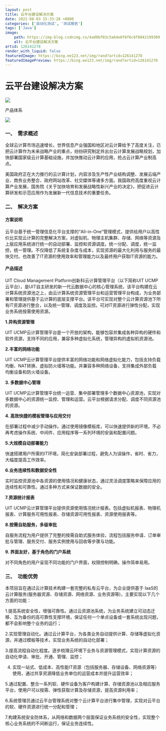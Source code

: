 ```yaml
---
layout: post
title: 云平台建设解决方案
date: 2022-08-03 15:33:28 +0800
categories: ['自动化测试', '测试报告']
tags: ['Java']
image:
    path: https://img-blog.csdnimg.cn/4ad0bf03c5a64e0f8f6c8f8042199309.png?x-oss-process=image/resize,m_fixed,h_150
    alt: 云平台建设解决方案
artid: 126141278
render_with_liquid: false
featuredImage: https://bing.ee123.net/img/rand?artid=126141278
featuredImagePreview: https://bing.ee123.net/img/rand?artid=126141278
---
```


# 云平台建设解决方案

![](https://i-blog.csdnimg.cn/blog_migrate/461b0b517ccd2818bb77b2b5ae642ef3.png)

产品体系

![](https://i-blog.csdnimg.cn/blog_migrate/3c078bdb4fc33490039bb7bd1b057d45.png)

### 一、  需求概述

全球云计算市场迅速增长，世界信息产业强国和地区对云计算给予了高度关注，已把云计算作为未来战略产业的重点，纷纷研究制定并出台云计算发展战略规划，加快部署国家级云计算基础设施，并加快推动云计算的应用，抢占云计算产业制高点。

美国政府正在大力推行的云计算计划，内容涉及生产性产业结构调整、发展云端产业、商务业务整合、政府网站改革、社交媒体等诸多方面。我国政府高度重视云计算产业发展，国务院《关于加快培育和发展战略性新兴产业的决定》，把促进云计算研发和示范应用作为发展新一代信息技术的重要任务。

### 二、  解决方案

#### 方案说明

云平台基于统一管理信息化平台支撑的“All-in-One”管理模式，提供给用户以高性价比实现云计算的完整解决方案，对虚拟机、物理主机集群、存储、网络等资源及上层应用系统进行统一的自动部署、监控和资源调度。统一分配、调度，统一监控，统一管理。不仅降低了系统复杂度与成本，实现资源的最大化利用与服务的最快交付。也改善了IT资源的使用效率和管理能力以及最终用户获取IT资源的能力。

#### 产品描述

UIT Cloud Management Platform创新科云计算管理平台（以下简称UIT UCMP云平台），是UIT自主研发的新一代云数据中心的核心管理系统，该平台构建在云计算系统资源池之上，由云计算系统资源管理平台和运营管理平台构成，为业务部署和管理提供基于云计算的底层支撑平台。该平台可实现对整个云计算资源池下所有IT资源进行整合，以及统一管理、调度及监控。可对IT资源进行弹性分配，实现业务系统按需使用资源。

**1.异构资源管理**
  
UIT UCMP云计算管理平台是一个开放的架构，能够包容并集成各种异构的硬件和软件资源，支持不同的应用，兼容多种虚拟化系统，管理异构的虚拟机资源池。

**2.丰富的网络功能**
  
UIT UCMP云计算管理平台提供丰富的网络功能和网络虚拟化能力，包括支持负载均衡、NAT转换、虚拟防火墙等功能。并兼容多种网络设备，支持集成外部负载均衡设备和防火墙设备。

**3. 多数据中心管理**
  
UIT UCMP云计算管理平台统一运营、集中部署管理多个数据中心资源池，实现对多数据中心的资源统一监控、管理和运营。云平台根据请求分配、调度不同资源池的资源。

**4. 高效快捷的模板管理与应用交付**
  
在部署过程中减少手动操作。通过使用镜像模板库，可以快速提供新的环境，不必再考虑操作系统、中间件、应用程序等一系列环境的安装和配置问题。

**5.大规模自动部署能力**
  
快速搭建用户所需的IT环境，简化安装部署过程，避免人为误操作，省时、省力，大幅度提高工作效率。

**6.业务连续性和数据安全性**
  
实时监控资源池中各资源的使用情况和健康状态，通过灵活调度策略来保障应用的连续性和可靠性。通过多种方式来保证数据的安全。

**7.资源统计报表**
  
UIT UCMP云计算管理平台提供资源使用情况统计报表。包括虚拟机报表、物理机报表、计算服务可用性报表、存储资源可用性报表、资源使用报表等。

**8.按需自助服务，多级审批**
  
自服务流程为用户提供了完整的按需自助式服务体验，流程包括服务申请、订单审批与管理、服务交付、服务实例使用与回收等步骤与功能。

**9. 界面友好，基于角色的门户系统**
  
对不同角色的用户呈现不同功能的门户界面，权限控制明确，操作简单易用。

### 三、  功能优势

本项目旨在通过云计算技术构建一套完整的私有云平台，为企业提供基于 IaaS的云计算服务(服务器资源、存储资源、网络资源、业务资源等)，主要实现以下几个方面的功能：

1.提高系统安全性，增强可靠性。通过云资源池系统，为业务系统建立可动态迁移、互为备份的高可靠性支撑环境，保证任何一个单点设备或一套系统出现问题，都不会影响整个业务的运行；
  
2.实现管理自动化。通过云计算平台，为各类业务自动提供计算、存储等虚拟化资源，并通过模板等技术，实现业务系统的自动化部署；
  
3.提高流程自动化程度。逐步梳理云环境下业务与资源管理模式，实现计算资源的自动化申请、审批、开通、管理、监控；
  
4. 实现一站式、低成本、高性能IT资源（包括服务器、存储设备、网络资源等）使用，通过共享资源降低业务单位的运营成本并提升运营效率；
  
5.通过配置、整合一系列软、硬件设备为客户构建计算、存储资源池以及相应服务平台，使用户可以按需、弹性获取计算及存储资源，提高资源利用率；
  
6.系统管理员通过云平台管理系统对整个云计算平台进行集中管理，实现对云平台的软、硬件资源进行统一分配和管理；
  
7.构建系统安全防体系，从网络和数据两个层面保证业务系统的安全性，实现整个核心业务系统的不间断运行，保证业务连续性。